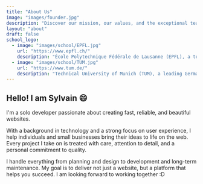 ```yaml
---
title: "About Us"
image: "images/founder.jpg"
description: "Discover our mission, our values, and the exceptional team driving innovation and excellence."
layout: "about"
draft: false
school_logo:
  - image: "images/school/EPFL.jpg"
    url: "https://www.epfl.ch/"
    description: "École Polytechnique Fédérale de Lausanne (EPFL), a top Swiss tech university known for innovation and research."
  - image: "images/school/TUM.jpg"
    url: "https://www.tum.de/"
    description: "Technical University of Munich (TUM), a leading German university recognized for excellence and industry ties."
---
```

## <span class="text-4xl font-bold text-gray-800">Hello! I am Sylvain 😄</span>
I'm a solo developer passionate about creating fast, reliable, and beautiful websites.

With a background in technology and a strong focus on user experience, I help individuals and small businesses bring their ideas to life on the web. Every project I take on is treated with care, attention to detail, and a personal commitment to quality.

I handle everything from planning and design to development and long-term maintenance. My goal is to deliver not just a website, but a platform that helps you succeed. I am looking forward to working together :D
